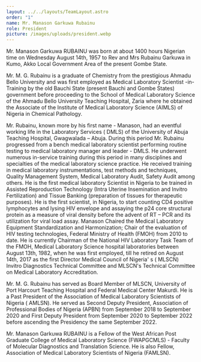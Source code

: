 ```yaml
---
layout: ../../layouts/TeamLayout.astro
order: "1"
name: Mr. Manason Garkuwa Rubainu
role: President
picture: /images/uploads/president.webp
---
```

Mr. Manason Garkuwa RUBAINU was born at about 1400 hours Nigerian time on Wednesday August 14th, 1957 to Rev and Mrs Rubainu Garkuwa in Kumo, Akko Local Government Area of the present Gombe State.





Mr. M. G. Rubainu is a graduate of Chemistry from the prestigious Ahmadu Bello University and was first employed as Medical Laboratory Scientist -in- Training by the old Bauchi State (present Bauchi and Gombe States) government before proceeding to the School of Medical Laboratory Science of the Ahmadu Bello University Teaching Hospital, Zaria where he obtained the Associate of the Institute of Medical Laboratory Science (AIMLS) of Nigeria in Chemical Pathology.





Mr. Rubainu, known more by his first name - Manason, had an eventful working life in the Laboratory Services ( DMLS) of the University of Abuja Teaching Hospital, Gwagwalada – Abuja. During this period Mr. Rubainu progressed from a bench medical laboratory scientist performing routine testing to medical laboratory manager and leader - DMLS. He underwent numerous in-service training during this period in many disciplines and specialties of the medical laboratory science practice. He received training in medical laboratory instrumentations, test methods and techniques, Quality Management System, Medical Laboratory Audit, Safety Audit among others. He is the first medical laboratory Scientist in Nigeria to be trained in Assisted Reproduction Technology (Intra Uterine Insemination and Invitro Fertilization) and Tissue Banking (preparation of tissues for therapeutic purposes). He is the first scientist, in Nigeria, to start counting CD4 positive lymphocytes and lysing HIV envelope and assaying the p24 core structural protein as a measure of viral density before the advent of RT – PCR and its utilization for viral load assay. Manason Chaired the Medical Laboratory Equipment Standardization and Harmonization; Chair of the evaluation of HIV testing technologies, Federal Ministry of Health (FMOH) from 2010 to date. He is currently Chairman of the National HIV Laboratory Task Team of the FMOH, Medical Laboratory Science hospital laboratories between August 13th, 1982, when he was first employed, till he retired on August 14th, 2017 as the first Director Medical Council of Nigeria' s ( MLSCN) Invitro Diagnostics Technical Committee and MLSCN's Technical Committee on Medical Laboratory Accreditation.





Mr. M. G. Rubainu has served as Board Member of MLSCN, University of Port Harcourt Teaching Hospital and Federal Medical Center Makurdi. He is a Past President of the Association of Medical  Laboratory  Scientists  of Nigeria ( AMLSN). He served as Second Deputy President, Association of Professional Bodies of Nigeria (APBN) from September 2018 to September 2020 and First Deputy President from September 2020 to September 2022 before ascending the Presidency the same September 2022.





Mr. Manason Garkuwa RUBAINU is a Fellow of the West African Post Graduate College of Medical Laboratory Science (FWAPGCMLS) - Faculty of Molecular Diagnostics and Translation Science. He is also Fellow, Association of Medical Laboratory Scientists of Nigeria (FAMLSN).
